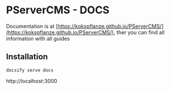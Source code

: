 # PServerCMS - DOCS

Documentation is at [https://kokspflanze.github.io/PServerCMS/](https://kokspflanze.github.io/PServerCMS/), ther you can find all information with all guides

## Installation

`docsify serve docs`

http://localhost:3000
